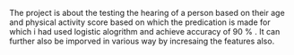 The project is about the testing the hearing of a person based on their age and physical activity score based on which the predication is made for which i had used logistic alogrithm and achieve accuracy of 90 % . It can further also be imporved in various way by incresaing the features also.
